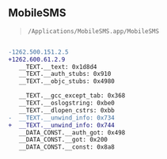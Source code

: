 ## MobileSMS

> `/Applications/MobileSMS.app/MobileSMS`

```diff

-1262.500.151.2.5
+1262.600.61.2.9
   __TEXT.__text: 0x1d8d4
   __TEXT.__auth_stubs: 0x910
   __TEXT.__objc_stubs: 0x4980

   __TEXT.__gcc_except_tab: 0x368
   __TEXT.__oslogstring: 0xbe0
   __TEXT.__dlopen_cstrs: 0xbb
-  __TEXT.__unwind_info: 0x734
+  __TEXT.__unwind_info: 0x744
   __DATA_CONST.__auth_got: 0x498
   __DATA_CONST.__got: 0x200
   __DATA_CONST.__const: 0x8a8

```

